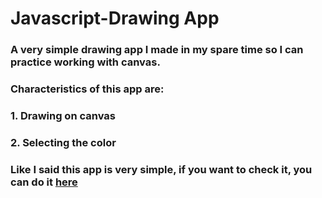 # Javascript-Drawing App
### A very simple drawing app I made in my spare time so I can practice working with canvas.

### Characteristics of this app are:
### 1. Drawing on canvas
### 2. Selecting the color

### Like I said this app is very simple, if you want to check it, you can do it [here](https://ahmedskulj00.github.io/Javascript-DrawingApp/)
